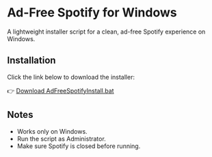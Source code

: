 # Ad-Free Spotify for Windows

A lightweight installer script for a clean, ad-free Spotify experience on Windows.

## Installation

Click the link below to download the installer:

👉 [Download AdFreeSpotifyInstall.bat]([https://raw.githubusercontent.com/KHavermans/Spotify/refs/heads/main/AdFreeSpotifyInstall.bat](https://github.com/KHavermans/Spotify/blob/main/AdFreeSpotifyInstall.bat))

## Notes

- Works only on Windows.
- Run the script as Administrator.
- Make sure Spotify is closed before running.
